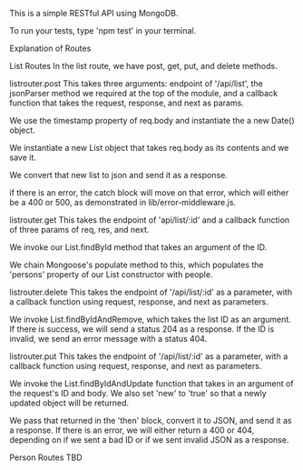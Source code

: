This is a simple RESTful API using MongoDB.

To run your tests, type 'npm test' in your terminal.

Explanation of Routes


List Routes
In the list route, we have post, get, put, and delete methods.

listrouter.post
This takes three arguments: endpoint of '/api/list', the jsonParser method we required at the top of the module, and a callback function that takes the request, response, and next as params.

We use the timestamp property of req.body and instantiate the a new Date() object.

We instantiate a new List object that takes req.body as its contents and we save it.

We convert that new list to json and send it as a response.

if there is an error, the catch block will move on that error, which will either be a 400 or 500, as demonstrated in lib/error-middleware.js.

listrouter.get
This takes the endpoint of 'api/list/:id' and a callback function of three params of req, res, and next.

We invoke our List.findById method that takes an argument of the ID.

We chain Mongoose's populate method to this, which populates the 'persons' property of our List constructor with people.

listrouter.delete
This takes the endpoint of '/api/list/:id' as a parameter, with a callback function using request, response, and next as parameters.

We invoke List.findByIdAndRemove, which takes the list ID as an argument. If there is success, we will send a status 204 as a response. If the ID is invalid, we send an error message with a status 404.

listrouter.put
This takes the endpoint of '/api/list/:id' as a parameter, with a callback function using request, response, and next as parameters.

We invoke the List.findByIdAndUpdate function that takes in an argument of the request's ID and body. We also set 'new' to 'true' so that a newly updated object will be returned.

We pass that returned in the 'then' block, convert it to JSON, and send it as a response. If there is an error, we will either return a 400 or 404, depending on if we sent a bad ID or if we sent invalid JSON as a response.

Person Routes
TBD

